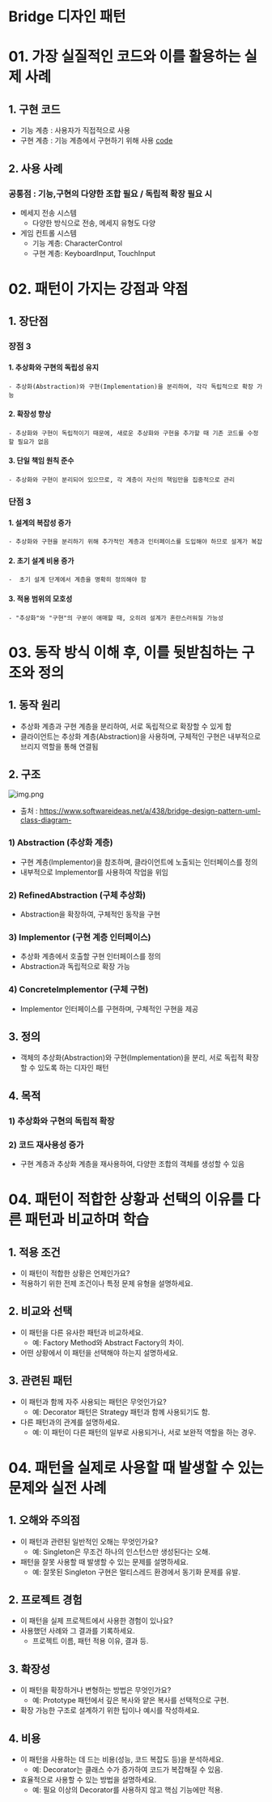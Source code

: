 # Bridge 디자인 패턴

# 01. 가장 실질적인 코드와 이를 활용하는 실제 사례

## 1. 구현 코드
- 기능 계층 : 사용자가 직접적으로 사용
- 구현 계층 : 기능 계층에서 구현하기 위해 사용
[code](code)

## 2. 사용 사례
### 공통점 : 기능,구현의 다양한 조합 필요 / 독립적 확장 필요 시

- 메세지 전송 시스템
  - 다양한 방식으로 전송, 메세지 유형도 다양 
- 게임 컨트롤 시스템
  - 기능 계층: CharacterControl
  - 구현 계층: KeyboardInput, TouchInput



# 02.  패턴이 가지는 강점과 약점

## 1. 장단점
### 장점 3 
#### 1. 추상화와 구현의 독립성 유지
    - 추상화(Abstraction)와 구현(Implementation)을 분리하여, 각각 독립적으로 확장 가능
#### 2. 확장성 향상
    - 추상화와 구현이 독립적이기 때문에, 새로운 추상화와 구현을 추가할 때 기존 코드를 수정할 필요가 없음
#### 3. 단일 책임 원칙 준수
    - 추상화와 구현이 분리되어 있으므로, 각 계층이 자신의 책임만을 집중적으로 관리

### 단점 3
#### 1. 설계의 복잡성 증가
    - 추상화와 구현을 분리하기 위해 추가적인 계층과 인터페이스를 도입해야 하므로 설계가 복잡
#### 2. 초기 설계 비용 증가
    -  초기 설계 단계에서 계층을 명확히 정의해야 함
#### 3. 적용 범위의 모호성
    - "추상화"와 "구현"의 구분이 애매할 때, 오히려 설계가 혼란스러워질 가능성


# 03. 동작 방식 이해 후, 이를 뒷받침하는 구조와 정의

## 1. 동작 원리
- 추상화 계층과 구현 계층을 분리하여, 서로 독립적으로 확장할 수 있게 함
- 클라이언트는 추상화 계층(Abstraction)을 사용하며, 구체적인 구현은 내부적으로 브리지 역할을 통해 연결됨


## 2. 구조
![img.png](img.png)
- 출처 : https://www.softwareideas.net/a/438/bridge-design-pattern-uml-class-diagram-

### 1) Abstraction (추상화 계층)
- 구현 계층(Implementor)을 참조하며, 클라이언트에 노출되는 인터페이스를 정의
- 내부적으로 Implementor를 사용하여 작업을 위임

### 2) RefinedAbstraction (구체 추상화)
- Abstraction을 확장하여, 구체적인 동작을 구현

### 3) Implementor (구현 계층 인터페이스)
-  추상화 계층에서 호출할 구현 인터페이스를 정의
- Abstraction과 독립적으로 확장 가능

### 4) ConcreteImplementor (구체 구현)
- Implementor 인터페이스를 구현하며, 구체적인 구현을 제공

## 3. 정의
- 객체의 추상화(Abstraction)와 구현(Implementation)을 분리, 서로 독립적 확장할 수 있도록 하는 디자인 패턴

## 4. 목적
### 1) 추상화와 구현의 독립적 확장
### 2) 코드 재사용성 증가
  - 구현 계층과 추상화 계층을 재사용하여, 다양한 조합의 객체를 생성할 수 있음

# 04.  패턴이 적합한 상황과 선택의 이유를 다른 패턴과 비교하며 학습


## 1. 적용 조건
- 이 패턴이 적합한 상황은 언제인가요?
- 적용하기 위한 전제 조건이나 특정 문제 유형을 설명하세요.

## 2. 비교와 선택
- 이 패턴을 다른 유사한 패턴과 비교하세요.
  - 예: Factory Method와 Abstract Factory의 차이.
- 어떤 상황에서 이 패턴을 선택해야 하는지 설명하세요.


## 3. 관련된 패턴
- 이 패턴과 함께 자주 사용되는 패턴은 무엇인가요?
  - 예: Decorator 패턴은 Strategy 패턴과 함께 사용되기도 함.
- 다른 패턴과의 관계를 설명하세요.
  - 예: 이 패턴이 다른 패턴의 일부로 사용되거나, 서로 보완적 역할을 하는 경우.


# 04.  패턴을 실제로 사용할 때 발생할 수 있는 문제와 실전 사례

## 1. 오해와 주의점
- 이 패턴과 관련된 일반적인 오해는 무엇인가요?
  - 예: Singleton은 무조건 하나의 인스턴스만 생성된다는 오해.
- 패턴을 잘못 사용할 때 발생할 수 있는 문제를 설명하세요.
  - 예: 잘못된 Singleton 구현은 멀티스레드 환경에서 동기화 문제를 유발.



## 2. 프로젝트 경험
- 이 패턴을 실제 프로젝트에서 사용한 경험이 있나요?
- 사용했던 사례와 그 결과를 기록하세요.
  - 프로젝트 이름, 패턴 적용 이유, 결과 등.



## 3. 확장성
- 이 패턴을 확장하거나 변형하는 방법은 무엇인가요?
  - 예: Prototype 패턴에서 깊은 복사와 얕은 복사를 선택적으로 구현.
- 확장 가능한 구조로 설계하기 위한 팁이나 예시를 작성하세요.



## 4. 비용
- 이 패턴을 사용하는 데 드는 비용(성능, 코드 복잡도 등)을 분석하세요.
  - 예: Decorator는 클래스 수가 증가하여 코드가 복잡해질 수 있음.
- 효율적으로 사용할 수 있는 방법을 설명하세요.
  - 예: 필요 이상의 Decorator를 사용하지 않고 핵심 기능에만 적용.